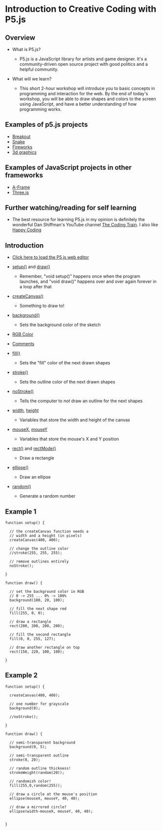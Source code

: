 # Introduction to Creative Coding with P5.js

## Overview

+ What is P5.js?
	+ P5.js is a JavaScript library for artists and game designer. It's a community-driven open source project with good politics and a helpful community.

+ What will we learn?
	+ This short 2-hour workshop will introduce you to basic concepts in programming and interaction for the web. By the end of today's workshop, you will be able to draw shapes and colors to the screen using JavaScript, and have a better understanding of how programming works.

## Examples of p5.js projects

+ [Breakout](https://molleindustria.github.io/p5.play/examples/index.html?fileName=breakout.js)
+ [Snake](https://p5js.org/examples/interaction-snake-game.html)
+ [Fireworks](https://happycoding.io/examples/p5js/creating-classes/fireworks)
+ [3d graphics](https://p5js.org/examples/3d-geometries.html)

## Examples of JavaScript projects in other frameworks

+ [A-Frame](https://aframe.io/aframe/examples/)
+ [Three.js](https://threejs.org/examples/#webgl_animation_keyframes)

## Further watching/reading for self learning

+ The best resource for learning P5.js in my opinion is definitely the wonderful Dan Shiffman's YouTube channel [The Coding Train](https://www.youtube.com/channel/UCvjgXvBlbQiydffZU7m1_aw). I also like [Happy Coding](https://happycoding.io/tutorials/p5js/)


## Introduction

+ [Click here to load the P5.js web editor](https://editor.p5js.org)

+ [setup()](https://p5js.org/reference/#/p5/setup) and [draw()](https://p5js.org/reference/#/p5/draw)
	+ Remember, "void setup()" happens once when the program launches, and "void draw()" happens over and over again forever in a loop after that

+ [createCanvas()](https://p5js.org/reference/#/p5/createCanvas)
	+ Something to draw to!

+ [background()](https://p5js.org/reference/#/p5/background)
	+ Sets the background color of the sketch

+ [RGB Color](https://p5js.org/learn/color.html)

+ [Comments](https://p5js.org/examples/structure-comments-and-statements.html)

+ [fill()](https://p5js.org/reference/#/p5/fill)
	+ Sets the "fill" color of the next drawn shapes

+ [stroke()](https://p5js.org/reference/#/p5/stroke)
	+ Sets the outline color of the next drawn shapes

+ [noStroke()](https://p5js.org/reference/#/p5/noStroke)
	+ Tells the computer to *not* draw an outline for the next shapes

+ [width](https://p5js.org/reference/#/p5/width), [height](https://p5js.org/reference/#/p5/height)
	+ Variables that store the width and height of the canvas

+ [mouseX](https://p5js.org/reference/#/p5/mousex), [mouseY](https://p5js.org/reference/#/p5/mousey)
	+ Variables that store the mouse's X and Y position

+ [rect()](https://p5js.org/reference/#/p5/rect) and [rectMode()](https://p5js.org/reference/#/p5/rectMode)
	+ Draw a rectangle

+ [ellipse()](https://p5js.org/reference/#/p5/ellipse)
	+ Draw an ellipse

+ [random()](https://p5js.org/reference/#/p5/random)
	+ Generate a random number


## Example 1
```
function setup() {

  // the createCanvas function needs a
  // width and a height (in pixels)
  createCanvas(400, 400);

  // change the outline color
  //stroke(255, 255, 255);

  // remove outlines entirely
  noStroke();

}

function draw() {

  // set the background color in RGB
  // 0 -> 255 ... 0% -> 100%
  background(100, 20, 100);

  // fill the next shape red
  fill(255, 0, 0);

  // draw a rectangle
  rect(200, 200, 200, 200);

  // fill the second rectangle
  fill(0, 0, 255, 127);

  // draw another rectangle on top
  rect(150, 220, 100, 100);

}
```

## Example 2
```
function setup() {

  createCanvas(400, 400);

  // one number for grayscale
  background(0);

  //noStroke();

}

function draw() {

  // semi-transparent background
  background(0, 5);

  // semi-transparent outline
  stroke(0, 20);

  // random outline thickness!
  strokeWeight(random(20));

  // randomish color!
  fill(255,0,random(255));

  // draw a circle at the mouse's position
  ellipse(mouseX, mouseY, 40, 40);

  // draw a mirrored circle?
  ellipse(width-mouseX, mouseY, 40, 40);


}
```